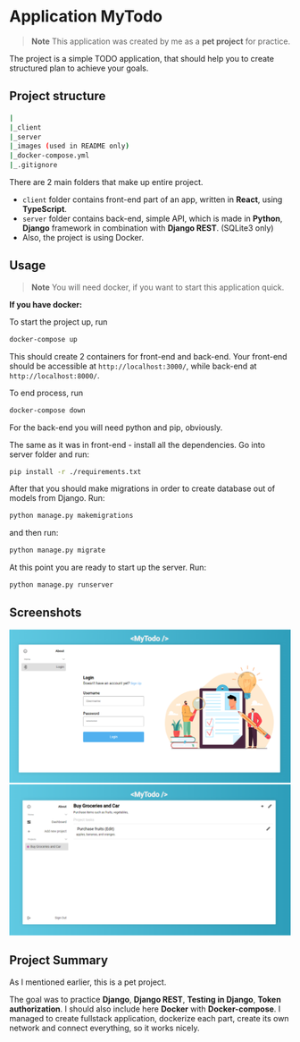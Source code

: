 # Application MyTodo

> **Note**
>This application was created by me as a **pet project** for practice.

The project is a simple TODO application, that should help you to
create structured plan to achieve your goals.

## Project structure
```bash
|
|_client
|_server
|_images (used in README only)
|_docker-compose.yml
|_.gitignore
```

There are 2 main folders that make up entire project.
- `client` folder contains front-end part of an app, written in **React**, using **TypeScript**.
- `server` folder contains back-end, simple API, which is made in **Python**, **Django** framework in combination with **Django REST**. (SQLite3 only)
- Also, the project is using Docker.

## Usage

> **Note**
>You will need docker, if you want to start this application quick.

**If you have docker:**

To start the project up, run
```bash
docker-compose up
```

This should create 2 containers for front-end and back-end. 
Your front-end should be accessible at `http://localhost:3000/`, while back-end at `http://localhost:8000/`.

To end process, run
```bash
docker-compose down
```


For the back-end you will need python and pip, obviously.

The same as it was in front-end - install all the dependencies. Go into server folder and run:
```bash
pip install -r ./requirements.txt
```

After that you should make migrations in order to create database out of models from Django. Run:
```bash
python manage.py makemigrations
```
and then run:
```bash
python manage.py migrate
```

At this point you are ready to start up the server. Run:
```bash
python manage.py runserver
```

## Screenshots
![login](./images/img1.PNG)
![projects](./images/img2.PNG)

## Project Summary

As I mentioned earlier, this is a pet project. 

The goal was to practice **Django**, **Django REST**, **Testing in Django**, **Token authorization**. I should also include here **Docker** with **Docker-compose**. I managed to create fullstack application, dockerize each part, create its own network and connect everything, so it works nicely.
